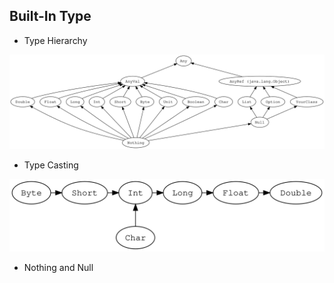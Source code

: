 ## Built-In Type

- Type Hierarchy

![img](../img/unified-types-diagram.svg)

- Type Casting

![img](../img/type-casting-diagram.svg)

- Nothing and Null